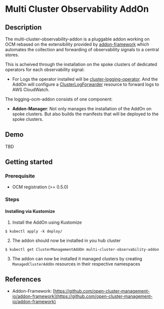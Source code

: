 # Multi Cluster Observability AddOn

## Description

The multi-cluster-observability-addon is a pluggable addon working on OCM
rebased on the extensibility provided by
[addon-framework](https://github.com/open-cluster-management-io/addon-framework)
which automates the collection and forwarding of observability signals to a
central stores.

This is acheived through the installation on the spoke clusters of dedicated operators for each observability signal: 

- For Logs the operator installed will be [cluster-logging-operator](https://github.com/openshift/cluster-logging-operator). And the AddOn will configure a [ClusterLogForwarder](https://github.com/openshift/cluster-logging-operator) resource to forward logs to AWS CloudWatch.

The logging-ocm-addon consists of one component:

- **Addon-Manager**: Not only manages the installation of the AddOn on spoke clusters. But also builds the manifests that will be deployed to the spoke clusters.

## Demo

TBD

## Getting started

### Prerequisite

- OCM registration (>= 0.5.0)

### Steps

#### Installing via Kustomize

1. Install the AddOn using Kustomize

```shell
$ kubectl apply -k deploy/
```

2. The addon should now be installed in you hub cluster 
```shell
$ kubectl get ClusterManagementAddOn multi-cluster-observability-addon
```

3. The addon can now be installed it managed clusters by creating `ManagedClusterAddOn` resources in their respective namespaces

## References

- Addon-Framework: [https://github.com/open-cluster-management-io/addon-framework](https://github.com/open-cluster-management-io/addon-framework)